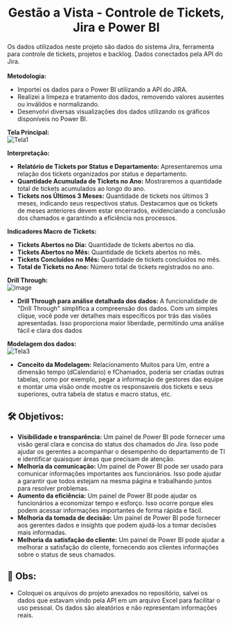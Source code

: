 <h1 align="center">Gestão a Vista - Controle de Tickets, Jira e Power BI</h1>

Os dados utilizados neste projeto são dados do sistema Jira, ferramenta para controle de tickets, projetos e backlog. Dados conectados pela API do Jira.
<br>
<br>
**Metodologia:**

 - Importei os dados para o Power BI utilizando a API do JIRA.
 - Realizei a limpeza e tratamento dos dados, removendo valores ausentes ou inválidos e normalizando.
 - Desenvolvi diversas visualizações dos dados utilizando os gráficos disponíveis no Power BI.


**Tela Principal:**
<br>
![Tela1](https://github.com/rddamasceno/gestao_a_vista_tickets_pbix/assets/55591959/51582ab8-15f3-41ee-af5e-4bd87e0771ca)

**Interpretação:**

 - **Relatório de Tickets por Status e Departamento:** Apresentaremos uma relação dos tickets organizados por status e departamento.
 - **Quantidade Acumulada de Tickets no Ano:** Mostraremos a quantidade total de tickets acumulados ao longo do ano.
 - **Tickets nos Últimos 3 Meses:** Quantidade de tickets nos últimos 3 meses, indicando seus respectivos status. Destacamos que os tickets de meses anteriores devem estar encerrados, evidenciando a conclusão dos chamados e garantindo a eficiência nos processos.

**Indicadores Macro de Tickets:**

 - **Tickets Abertos no Dia:** Quantidade de tickets abertos no dia.
 - **Tickets Abertos no Mês:** Quantidade de tickets abertos no mês.
 - **Tickets Concluídos no Mês:** Quantidade de tickets concluídos no mês.
 - **Total de Tickets no Ano:** Número total de tickets registrados no ano.

**Drill Through:**
<br>
![image](https://github.com/rddamasceno/gestao_a_vista_tickets_pbix/assets/55591959/da06c7a3-07e9-4779-8e38-19c4f3d83681)

 - **Drill Through para análise detalhada dos dados:** A funcionalidade de "Drill Through" simplifica a compreensão dos dados. Com um simples clique, você pode ver detalhes mais específicos por trás das visões apresentadas. Isso proporciona maior liberdade, permitindo uma análise fácil e clara dos dados

**Modelagem dos dados:**
<br>
![Tela3](https://github.com/rddamasceno/gestao_a_vista_tickets_pbix/assets/55591959/619145f4-2afb-4288-985f-c8a9768c4bd0)

 - **Conceito da Modelagem:** Relacionamento Muitos para Um, entre a dimensão tempo (dCalendario) e fChamados, poderia ser criadas outras tabelas, como por exemplo, pegar a informação de gestores das equipe e montar uma visão onde mostre os responsaveis dos tickets e seus superiores, outra tabela de status e macro status, etc.

<h2 align="left"> 🛠️ Objetivos:</h2>

 - **Visibilidade e transparência:** Um painel de Power BI pode fornecer uma visão geral clara e concisa do status dos chamados do Jira. Isso pode ajudar os gerentes a acompanhar o desempenho do departamento de TI e identificar quaisquer áreas que precisam de atenção.
 - **Melhoria da comunicação:** Um painel de Power BI pode ser usado para comunicar informações importantes aos funcionários. Isso pode ajudar a garantir que todos estejam na mesma página e trabalhando juntos para resolver problemas.
 - **Aumento da eficiência:** Um painel de Power BI pode ajudar os funcionários a economizar tempo e esforço. Isso ocorre porque eles podem acessar informações importantes de forma rápida e fácil.
 - **Melhoria da tomada de decisão:** Um painel de Power BI pode fornecer aos gerentes dados e insights que podem ajudá-los a tomar decisões mais informadas.
 - **Melhoria da satisfação do cliente:** Um painel de Power BI pode ajudar a melhorar a satisfação do cliente, fornecendo aos clientes informações sobre o status de seus chamados.

<h2 align="left"> 📢 Obs:</h2>

 - Coloquei os arquivos do projeto anexados no repositório, salvei os dados que estavam vindo pela API em um arquivo Excel para facilitar o uso pessoal. Os dados são aleatórios e não representam informações reais.
